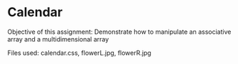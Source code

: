 # Calendar

Objective of this assignment: Demonstrate how to manipulate an associative array and a multidimensional array

Files used: calendar.css, flowerL.jpg, flowerR.jpg
	

